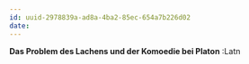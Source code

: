 ```yaml
---
id: uuid-2978839a-ad8a-4ba2-85ec-654a7b226d02
date: 
---
```


**Das Problem des Lachens und der Komoedie bei Platon** :Latn